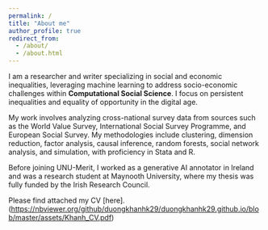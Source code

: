 ```yaml
---
permalink: /
title: "About me"
author_profile: true
redirect_from: 
  - /about/
  - /about.html
---
```


I am a researcher and writer specializing in social and economic inequalities, leveraging machine learning to address socio-economic challenges within **Computational Social Science**. I focus on persistent inequalities and equality of opportunity in the digital age.

My work involves analyzing cross-national survey data from sources such as the World Value Survey, International Social Survey Programme, and European Social Survey. My methodologies include clustering, dimension reduction, factor analysis, causal inference, random forests, social network analysis, and simulation, with proficiency in Stata and R.

Before joining UNU-Merit, I worked as a generative AI annotator in Ireland and was a research student at Maynooth University, where my thesis was fully funded by the Irish Research Council.

Please find attached my CV [here].(https://nbviewer.org/github/duongkhanhk29/duongkhanhk29.github.io/blob/master/assets/Khanh_CV.pdf)

